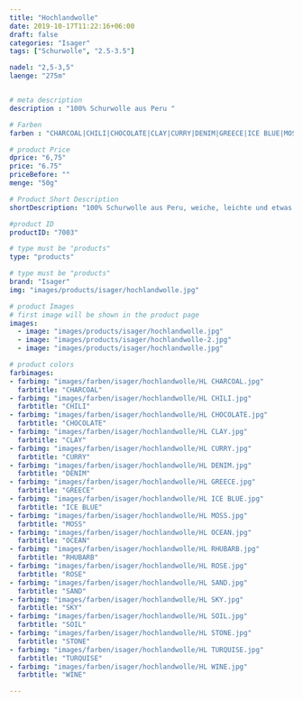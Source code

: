 ```yaml
---
title: "Hochlandwolle"
date: 2019-10-17T11:22:16+06:00
draft: false
categories: "Isager"
tags: ["Schurwolle", "2.5-3.5"]

nadel: "2,5-3,5" 
laenge: "275m"	


# meta description
description : "100% Schurwolle aus Peru "

# Farben
farben : "CHARCOAL|CHILI|CHOCOLATE|CLAY|CURRY|DENIM|GREECE|ICE BLUE|MOSS|OCEAN|RHUBARB|ROSE|SAND|SKY|SOIL|STONE|TURQUISE|WINE"

# product Price
dprice: "6,75"
price: "6.75"
priceBefore: ""
menge: "50g"

# Product Short Description
shortDescription: "100% Schurwolle aus Peru, weiche, leichte und etwas melierte Wolle"

#product ID
productID: "7003"

# type must be "products"
type: "products"

# type must be "products"
brand: "Isager"
img: "images/products/isager/hochlandwolle.jpg"   

# product Images
# first image will be shown in the product page
images:
  - image: "images/products/isager/hochlandwolle.jpg"
  - image: "images/products/isager/hochlandwolle-2.jpg"
  - image: "images/products/isager/hochlandwolle.jpg"

# product colors
farbimages:
- farbimg: "images/farben/isager/hochlandwolle/HL CHARCOAL.jpg"	
  farbtitle: "CHARCOAL"
- farbimg: "images/farben/isager/hochlandwolle/HL CHILI.jpg"	
  farbtitle: "CHILI"
- farbimg: "images/farben/isager/hochlandwolle/HL CHOCOLATE.jpg"	
  farbtitle: "CHOCOLATE"
- farbimg: "images/farben/isager/hochlandwolle/HL CLAY.jpg"	
  farbtitle: "CLAY"
- farbimg: "images/farben/isager/hochlandwolle/HL CURRY.jpg"	
  farbtitle: "CURRY"
- farbimg: "images/farben/isager/hochlandwolle/HL DENIM.jpg"	
  farbtitle: "DENIM"
- farbimg: "images/farben/isager/hochlandwolle/HL GREECE.jpg"	
  farbtitle: "GREECE"
- farbimg: "images/farben/isager/hochlandwolle/HL ICE BLUE.jpg"	
  farbtitle: "ICE BLUE"
- farbimg: "images/farben/isager/hochlandwolle/HL MOSS.jpg"	
  farbtitle: "MOSS"
- farbimg: "images/farben/isager/hochlandwolle/HL OCEAN.jpg"	
  farbtitle: "OCEAN"
- farbimg: "images/farben/isager/hochlandwolle/HL RHUBARB.jpg"	
  farbtitle: "RHUBARB"
- farbimg: "images/farben/isager/hochlandwolle/HL ROSE.jpg"	
  farbtitle: "ROSE"
- farbimg: "images/farben/isager/hochlandwolle/HL SAND.jpg"	
  farbtitle: "SAND"
- farbimg: "images/farben/isager/hochlandwolle/HL SKY.jpg"	
  farbtitle: "SKY"
- farbimg: "images/farben/isager/hochlandwolle/HL SOIL.jpg"	
  farbtitle: "SOIL"
- farbimg: "images/farben/isager/hochlandwolle/HL STONE.jpg"	
  farbtitle: "STONE"
- farbimg: "images/farben/isager/hochlandwolle/HL TURQUISE.jpg"	
  farbtitle: "TURQUISE"
- farbimg: "images/farben/isager/hochlandwolle/HL WINE.jpg"	
  farbtitle: "WINE"

---
```



